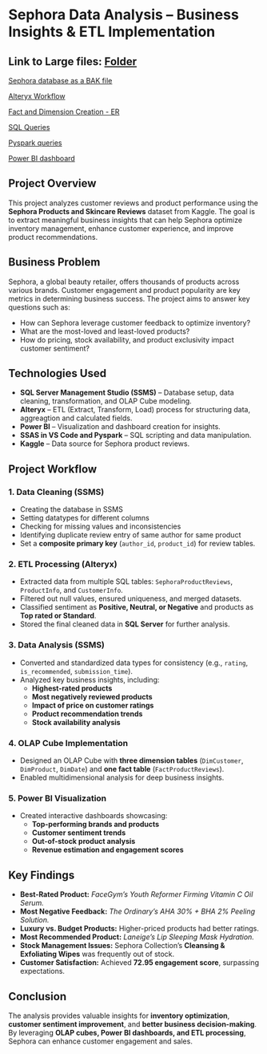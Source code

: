 # **Sephora Data Analysis – Business Insights & ETL Implementation**

## Link to Large files: [Folder](https://drive.google.com/drive/folders/14_A7uznoAyWU44rxQ26U1LE1wv1qS3hf?usp=drive_link)

[Sephora database as a BAK file](https://drive.google.com/file/d/1gFCVEuep2Sy83682liob-S_7kSmv3J1L/view?usp=drive_link)

[Alteryx Workflow](https://drive.google.com/file/d/1MgxNnT9HJAYTXaxpplUb0OPNFhtgURIK/view?usp=drive_link)

[Fact and Dimension Creation - ER](https://drive.google.com/file/d/1O_9NK6IxLpCX7gX8qXyTJAamXiLlZkCL/view?usp=drive_link)

[SQL Queries](https://drive.google.com/file/d/1fxlurR_TOp9WI4AMtqB4zKtjXPpKq23q/view?usp=drive_link)

[Pyspark queries](https://drive.google.com/file/d/1zeiy0WjL_yNx5GKQ21MHCdUUD9Q-NpIa/view?usp=drive_link)

[Power BI dashboard](https://drive.google.com/file/d/1Y_Ng7C4SeupW55Fa_k11p-5biV83Ee72/view?usp=drive_link)


## **Project Overview**
This project analyzes customer reviews and product performance using the **Sephora Products and Skincare Reviews** dataset from Kaggle. The goal is to extract meaningful business insights that can help Sephora optimize inventory management, enhance customer experience, and improve product recommendations.

## **Business Problem**
Sephora, a global beauty retailer, offers thousands of products across various brands. Customer engagement and product popularity are key metrics in determining business success. The project aims to answer key questions such as:
- How can Sephora leverage customer feedback to optimize inventory?
- What are the most-loved and least-loved products?
- How do pricing, stock availability, and product exclusivity impact customer sentiment?

## **Technologies Used**
- **SQL Server Management Studio (SSMS)** – Database setup, data cleaning, transformation, and OLAP Cube modeling.
- **Alteryx** – ETL (Extract, Transform, Load) process for structuring data, aggreagtion and calculated fields.
- **Power BI** – Visualization and dashboard creation for insights.
- **SSAS in VS Code and Pyspark** – SQL scripting and data manipulation.
- **Kaggle** – Data source for Sephora product reviews.

## **Project Workflow**
### 1. **Data Cleaning (SSMS)**
- Creating the database in SSMS
- Setting datatypes for different columns
- Checking for missing values and inconsistencies
- Identifying  duplicate review entry of same author for same product
- Set a **composite primary key** (`author_id`, `product_id`) for review tables.

### 2. **ETL Processing (Alteryx)**
- Extracted data from multiple SQL tables: `SephoraProductReviews`, `ProductInfo`, and `CustomerInfo`.
- Filtered out null values, ensured uniqueness, and merged datasets.
- Classified sentiment as **Positive, Neutral, or Negative** and products as **Top rated or Standard**.
- Stored the final cleaned data in **SQL Server** for further analysis.

### 3. **Data Analysis (SSMS)**
- Converted and standardized data types for consistency (e.g., `rating`, `is_recommended`, `submission_time`).
- Analyzed key business insights, including:
  - **Highest-rated products**
  - **Most negatively reviewed products**
  - **Impact of price on customer ratings**
  - **Product recommendation trends**
  - **Stock availability analysis**

### 4. **OLAP Cube Implementation**
- Designed an OLAP Cube with **three dimension tables** (`DimCustomer`, `DimProduct`, `DimDate`) and **one fact table** (`FactProductReviews`).
- Enabled multidimensional analysis for deep business insights.

### 5. **Power BI Visualization**
- Created interactive dashboards showcasing:
  - **Top-performing brands and products**
  - **Customer sentiment trends**
  - **Out-of-stock product analysis**
  - **Revenue estimation and engagement scores**

## **Key Findings**
- **Best-Rated Product:** *FaceGym’s Youth Reformer Firming Vitamin C Oil Serum.*
- **Most Negative Feedback:** *The Ordinary’s AHA 30% + BHA 2% Peeling Solution.*
- **Luxury vs. Budget Products:** Higher-priced products had better ratings.
- **Most Recommended Product:** *Laneige’s Lip Sleeping Mask Hydration.*
- **Stock Management Issues:** Sephora Collection’s **Cleansing & Exfoliating Wipes** was frequently out of stock.
- **Customer Satisfaction:** Achieved **72.95 engagement score**, surpassing expectations.

## **Conclusion**
The analysis provides valuable insights for **inventory optimization**, **customer sentiment improvement**, and **better business decision-making**. By leveraging **OLAP cubes, Power BI dashboards, and ETL processing**, Sephora can enhance customer engagement and sales.

